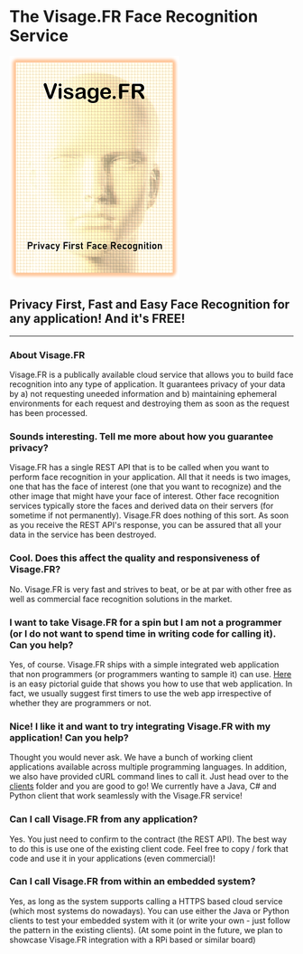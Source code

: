 # The Visage.FR Face Recognition Service


![Visage.FR Logo](https://raw.githubusercontent.com/sushrutmair/visagefrservice/main/logo_small.png)



## Privacy First, Fast and Easy Face Recognition for any application! And it's **FREE**!

---

### About Visage.FR

Visage.FR is a publically available cloud service that allows you to build face recognition into any type of application. It guarantees privacy of your data by a) not requesting uneeded information and b) maintaining ephemeral environments for each request and destroying them as soon as the request has been processed.

### Sounds interesting. Tell me more about how you guarantee privacy?

Visage.FR has a single REST API that is to be called when you want to perform face recognition in your application. All that it needs is two images, one that has the face of interest (one that you want to recognize) and the other image that might have your face of interest. Other face recognition services typically store the faces and derived data on their servers (for sometime if not permanently). Visage.FR does nothing of this sort. As soon as you receive the REST API's response, you can be assured that all your data in the service has been destroyed.

### Cool. Does this affect the quality and responsiveness of Visage.FR?

No. Visage.FR is very fast and strives to beat, or be at par with other free as well as commercial face recognition solutions in the market.

### I want to take Visage.FR for a spin but I am not a programmer (or I do not want to spend time in writing code for calling it). Can you help?

Yes, of course. Visage.FR ships with a simple integrated web application that non programmers (or programmers wanting to sample it) can use. [Here](https://github.com/sushrutmair/visagefrservice/blob/main/webapphowto.md) is an easy pictorial guide that shows you how to use that web application. In fact, we usually suggest first timers to use the web app irrespective of whether they are programmers or not.

### Nice! I like it and want to try integrating Visage.FR with my application! Can you help?

Thought you would never ask. We have a bunch of working client applications available across multiple programming languages. In addition, we also have provided cURL command lines to call it. Just head over to the [clients](https://github.com/sushrutmair/visagefrservice/tree/main/clients) folder and you are good to go! We currently have a Java, C# and Python client that work seamlessly with the Visage.FR service!

### Can I call Visage.FR from any application?

Yes. You just need to confirm to the contract (the REST API). The best way to do this is use one of the existing client code. Feel free to copy / fork that code and use it in your applications (even commercial)!

### Can I call Visage.FR from within an embedded system?

Yes, as long as the system supports calling a HTTPS based cloud service (which most systems do nowadays). You can use either the Java or Python clients to test your embedded system with it (or write your own - just follow the pattern in the existing clients). (At some point in the future, we plan to showcase Visage.FR integration with a RPi based or similar board)

